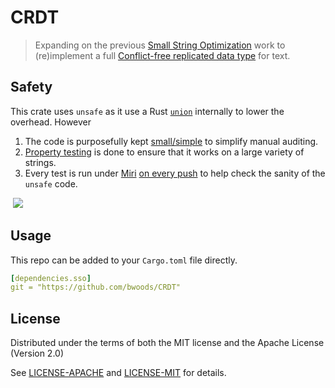 # CRDT

>   Expanding on the previous [Small String Optimization](https://github.com/bwoods/immutable-sso) work to (re)implement a full [Conflict-free replicated data type](https://en.wikipedia.org/wiki/Conflict-free_replicated_data_type) for text.



## Safety 

This crate uses `unsafe` as it use a Rust [`union`](https://doc.rust-lang.org/reference/items/unions.html) internally to lower the overhead. However

1. The code is purposefully kept [small/simple](src/crdt/mod.rs) to simplify manual auditing.
2. [Property testing](https://github.com/BurntSushi/quickcheck#readme) is done to ensure that it works on a large variety of strings.
3. Every test is run under [Miri](https://github.com/rust-lang/miri#readme) [on every push](https://github.com/bwoods/CRDT/actions) to help check the sanity of the `unsafe` code.

​    ![](https://github.com/bwoods//CRDT/actions/workflows/miri.yml/badge.svg)



## Usage

This repo can be added to your `Cargo.toml` file directly.

```yaml
[dependencies.sso]
git = "https://github.com/bwoods/CRDT"
```



## License

Distributed under the terms of both the MIT license and the Apache License (Version 2.0)

See [LICENSE-APACHE](LICENSE-APACHE.md) and [LICENSE-MIT](LICENSE-MIT.md) for details.
